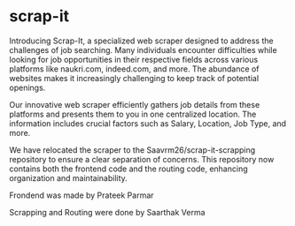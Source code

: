 # scrap-it

Introducing Scrap-It, a specialized web scraper designed to address the challenges of job searching. Many individuals encounter difficulties while looking for job opportunities in their respective fields across various platforms like naukri.com, indeed.com, and more. The abundance of websites makes it increasingly challenging to keep track of potential openings.

Our innovative web scraper efficiently gathers job details from these platforms and presents them to you in one centralized location. The information includes crucial factors such as Salary, Location, Job Type, and more.

We have relocated the scraper to the Saavrm26/scrap-it-scrapping repository to ensure a clear separation of concerns. This repository now contains both the frontend code and the routing code, enhancing organization and maintainability.

Frondend was made by Prateek Parmar  

Scrapping and Routing were done by Saarthak Verma
